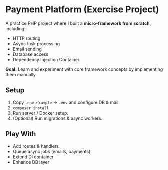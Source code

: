 # Payment Platform (Exercise Project)

A practice PHP project where I built a **micro-framework from scratch**, including:

- HTTP routing
- Async task processing
- Email sending
- Database access
- Dependency Injection Container

**Goal:** Learn and experiment with core framework concepts by implementing them manually.

## Setup
1. Copy `.env.example` → `.env` and configure DB & mail.
2. `composer install`
3. Run server / Docker setup.
4. (Optional) Run migrations & async workers.

## Play With
- Add routes & handlers
- Queue async jobs (emails, payments)
- Extend DI container
- Enhance DB layer







